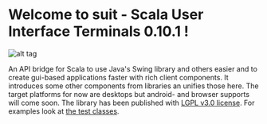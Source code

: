 # Welcome to suit - Scala User Interface Terminals 0.10.1 !

![alt tag](https://travis-ci.org/stevendobay/suit.svg)

An API bridge for Scala to use Java's Swing library and others easier and to create gui-based applications 
faster with rich client components. It introduces some other components from libraries an unifies those here.
The target platforms for now are desktops but android- and browser supports will come soon. 
The library has been published with [LGPL v3.0 license](https://github.com/stevendobay/suit/blob/master/LICENSE).
For examples look at [the test classes](https://github.com/stevendobay/suit/tree/master/src/test/scala).
